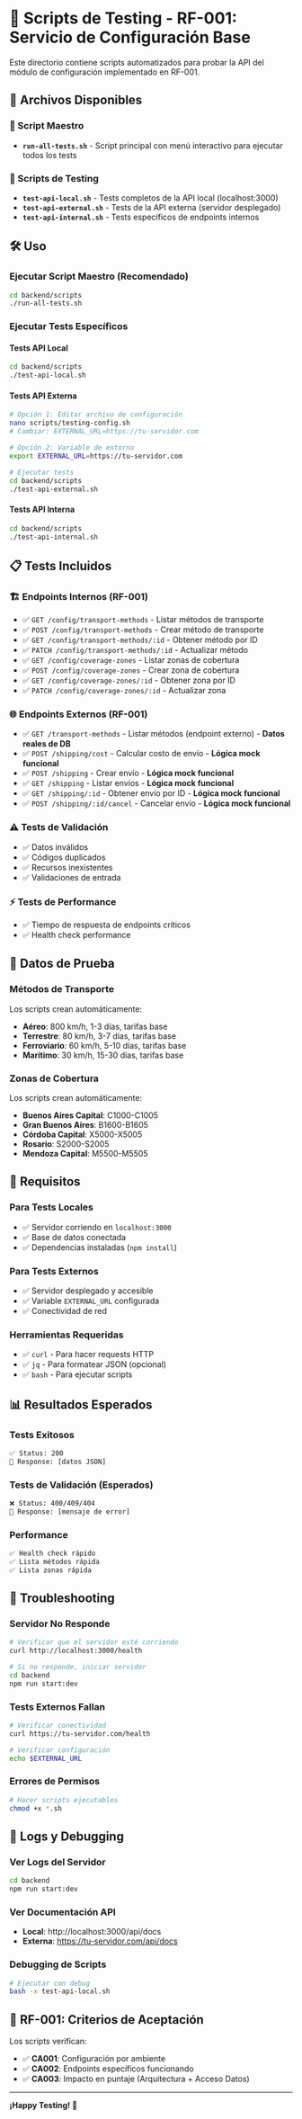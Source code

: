 # 🧪 Scripts de Testing - RF-001: Servicio de Configuración Base

Este directorio contiene scripts automatizados para probar la API del módulo de configuración implementado en RF-001.

## 📁 Archivos Disponibles

### 🚀 Script Maestro
- **`run-all-tests.sh`** - Script principal con menú interactivo para ejecutar todos los tests

### 🧪 Scripts de Testing
- **`test-api-local.sh`** - Tests completos de la API local (localhost:3000)
- **`test-api-external.sh`** - Tests de la API externa (servidor desplegado)
- **`test-api-internal.sh`** - Tests específicos de endpoints internos

## 🛠️ Uso

### Ejecutar Script Maestro (Recomendado)
```bash
cd backend/scripts
./run-all-tests.sh
```

### Ejecutar Tests Específicos

#### Tests API Local
```bash
cd backend/scripts
./test-api-local.sh
```

#### Tests API Externa
```bash
# Opción 1: Editar archivo de configuración
nano scripts/testing-config.sh
# Cambiar: EXTERNAL_URL=https://tu-servidor.com

# Opción 2: Variable de entorno
export EXTERNAL_URL=https://tu-servidor.com

# Ejecutar tests
cd backend/scripts
./test-api-external.sh
```

#### Tests API Interna
```bash
cd backend/scripts
./test-api-internal.sh
```

## 📋 Tests Incluidos

### 🏗️ Endpoints Internos (RF-001)
- ✅ `GET /config/transport-methods` - Listar métodos de transporte
- ✅ `POST /config/transport-methods` - Crear método de transporte
- ✅ `GET /config/transport-methods/:id` - Obtener método por ID
- ✅ `PATCH /config/transport-methods/:id` - Actualizar método
- ✅ `GET /config/coverage-zones` - Listar zonas de cobertura
- ✅ `POST /config/coverage-zones` - Crear zona de cobertura
- ✅ `GET /config/coverage-zones/:id` - Obtener zona por ID
- ✅ `PATCH /config/coverage-zones/:id` - Actualizar zona

### 🌐 Endpoints Externos (RF-001)
- ✅ `GET /transport-methods` - Listar métodos (endpoint externo) - **Datos reales de DB**
- ✅ `POST /shipping/cost` - Calcular costo de envío - **Lógica mock funcional**
- ✅ `POST /shipping` - Crear envío - **Lógica mock funcional**
- ✅ `GET /shipping` - Listar envíos - **Lógica mock funcional**
- ✅ `GET /shipping/:id` - Obtener envío por ID - **Lógica mock funcional**
- ✅ `POST /shipping/:id/cancel` - Cancelar envío - **Lógica mock funcional**

### ⚠️ Tests de Validación
- ✅ Datos inválidos
- ✅ Códigos duplicados
- ✅ Recursos inexistentes
- ✅ Validaciones de entrada

### ⚡ Tests de Performance
- ✅ Tiempo de respuesta de endpoints críticos
- ✅ Health check performance

## 🎯 Datos de Prueba

### Métodos de Transporte
Los scripts crean automáticamente:
- **Aéreo**: 800 km/h, 1-3 días, tarifas base
- **Terrestre**: 80 km/h, 3-7 días, tarifas base
- **Ferroviario**: 60 km/h, 5-10 días, tarifas base
- **Marítimo**: 30 km/h, 15-30 días, tarifas base

### Zonas de Cobertura
Los scripts crean automáticamente:
- **Buenos Aires Capital**: C1000-C1005
- **Gran Buenos Aires**: B1600-B1605
- **Córdoba Capital**: X5000-X5005
- **Rosario**: S2000-S2005
- **Mendoza Capital**: M5500-M5505

## 🔧 Requisitos

### Para Tests Locales
- ✅ Servidor corriendo en `localhost:3000`
- ✅ Base de datos conectada
- ✅ Dependencias instaladas (`npm install`)

### Para Tests Externos
- ✅ Servidor desplegado y accesible
- ✅ Variable `EXTERNAL_URL` configurada
- ✅ Conectividad de red

### Herramientas Requeridas
- ✅ `curl` - Para hacer requests HTTP
- ✅ `jq` - Para formatear JSON (opcional)
- ✅ `bash` - Para ejecutar scripts

## 📊 Resultados Esperados

### Tests Exitosos
```bash
✅ Status: 200
📄 Response: [datos JSON]
```

### Tests de Validación (Esperados)
```bash
❌ Status: 400/409/404
📄 Response: [mensaje de error]
```

### Performance
```bash
✅ Health check rápido
✅ Lista métodos rápida
✅ Lista zonas rápida
```

## 🚨 Troubleshooting

### Servidor No Responde
```bash
# Verificar que el servidor esté corriendo
curl http://localhost:3000/health

# Si no responde, iniciar servidor
cd backend
npm run start:dev
```

### Tests Externos Fallan
```bash
# Verificar conectividad
curl https://tu-servidor.com/health

# Verificar configuración
echo $EXTERNAL_URL
```

### Errores de Permisos
```bash
# Hacer scripts ejecutables
chmod +x *.sh
```

## 📝 Logs y Debugging

### Ver Logs del Servidor
```bash
cd backend
npm run start:dev
```

### Ver Documentación API
- **Local**: http://localhost:3000/api/docs
- **Externa**: https://tu-servidor.com/api/docs

### Debugging de Scripts
```bash
# Ejecutar con debug
bash -x test-api-local.sh
```

## 🎯 RF-001: Criterios de Aceptación

Los scripts verifican:
- ✅ **CA001**: Configuración por ambiente
- ✅ **CA002**: Endpoints específicos funcionando
- ✅ **CA003**: Impacto en puntaje (Arquitectura + Acceso Datos)

---

**¡Happy Testing! 🚀**
